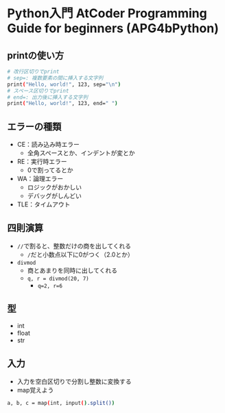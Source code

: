 # Python入門 AtCoder Programming Guide for beginners (APG4bPython)

## printの使い方
```bash
# 改行区切りでprint
# sep=: 複数要素の間に挿入する文字列 
print("Hello, world!", 123, sep="\n")
# スペース区切りでprint
# end=: 出力後に挿入する文字列
print("Hello, world!", 123, end=" ")
```

## エラーの種類
- CE：読み込み時エラー
  - 全角スペースとか、インデントが変とか
- RE：実行時エラー
  - 0で割ってるとか
- WA：論理エラー
  - ロジックがおかしい
  - デバッグがしんどい
- TLE：タイムアウト

## 四則演算
- `//`で割ると、整数だけの商を出してくれる
  - `/`だと小数点以下に0がつく（2.0とか）
- `divmod`
  - 商とあまりを同時に出してくれる
  - `q, r = divmod(20, 7)`
    - `q=2, r=6`

## 型
- int
- float
- str

## 入力
- 入力を空白区切りで分割し整数に変換する
- map覚えよう
```bash
a, b, c = map(int, input().split())
```